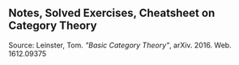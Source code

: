<h2>Notes, Solved Exercises, Cheatsheet on Category Theory</h2>
<p>Source: Leinster, Tom. <em>"Basic Category Theory"</em>, arXiv. 2016. Web. 1612.09375<p>

